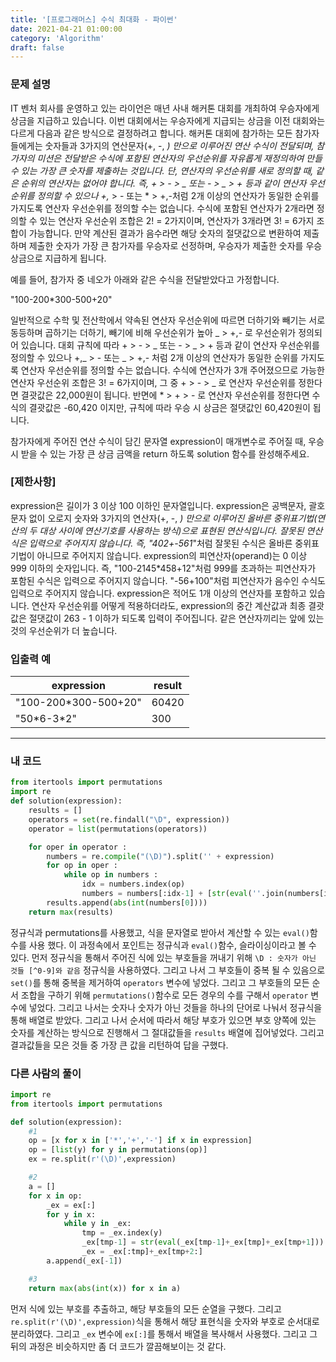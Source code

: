 ```yaml
---
title: '[프로그래머스] 수식 최대화 - 파이썬'
date: 2021-04-21 01:00:00
category: 'Algorithm'
draft: false
---
```


### 문제 설명

IT 벤처 회사를 운영하고 있는 라이언은 매년 사내 해커톤 대회를 개최하여 우승자에게 상금을 지급하고 있습니다.
이번 대회에서는 우승자에게 지급되는 상금을 이전 대회와는 다르게 다음과 같은 방식으로 결정하려고 합니다.
해커톤 대회에 참가하는 모든 참가자들에게는 숫자들과 3가지의 연산문자(+, -, _) 만으로 이루어진 연산 수식이 전달되며, 참가자의 미션은 전달받은 수식에 포함된 연산자의 우선순위를 자유롭게 재정의하여 만들 수 있는 가장 큰 숫자를 제출하는 것입니다.
단, 연산자의 우선순위를 새로 정의할 때, 같은 순위의 연산자는 없어야 합니다. 즉, + > - > _ 또는 - > _ > + 등과 같이 연산자 우선순위를 정의할 수 있으나 +,_ > - 또는 \* > +,-처럼 2개 이상의 연산자가 동일한 순위를 가지도록 연산자 우선순위를 정의할 수는 없습니다. 수식에 포함된 연산자가 2개라면 정의할 수 있는 연산자 우선순위 조합은 2! = 2가지이며, 연산자가 3개라면 3! = 6가지 조합이 가능합니다.
만약 계산된 결과가 음수라면 해당 숫자의 절댓값으로 변환하여 제출하며 제출한 숫자가 가장 큰 참가자를 우승자로 선정하며, 우승자가 제출한 숫자를 우승상금으로 지급하게 됩니다.

예를 들어, 참가자 중 네오가 아래와 같은 수식을 전달받았다고 가정합니다.

"100-200\*300-500+20"

일반적으로 수학 및 전산학에서 약속된 연산자 우선순위에 따르면 더하기와 빼기는 서로 동등하며 곱하기는 더하기, 빼기에 비해 우선순위가 높아 _ > +,- 로 우선순위가 정의되어 있습니다.
대회 규칙에 따라 + > - > _ 또는 - > _ > + 등과 같이 연산자 우선순위를 정의할 수 있으나 +,_ > - 또는 _ > +,- 처럼 2개 이상의 연산자가 동일한 순위를 가지도록 연산자 우선순위를 정의할 수는 없습니다.
수식에 연산자가 3개 주어졌으므로 가능한 연산자 우선순위 조합은 3! = 6가지이며, 그 중 + > - > _ 로 연산자 우선순위를 정한다면 결괏값은 22,000원이 됩니다.
반면에 \* > + > - 로 연산자 우선순위를 정한다면 수식의 결괏값은 -60,420 이지만, 규칙에 따라 우승 시 상금은 절댓값인 60,420원이 됩니다.

참가자에게 주어진 연산 수식이 담긴 문자열 expression이 매개변수로 주어질 때, 우승 시 받을 수 있는 가장 큰 상금 금액을 return 하도록 solution 함수를 완성해주세요.

### [제한사항]

expression은 길이가 3 이상 100 이하인 문자열입니다.
expression은 공백문자, 괄호문자 없이 오로지 숫자와 3가지의 연산자(+, -, _) 만으로 이루어진 올바른 중위표기법(연산의 두 대상 사이에 연산기호를 사용하는 방식)으로 표현된 연산식입니다. 잘못된 연산식은 입력으로 주어지지 않습니다.
즉, "402+-561_"처럼 잘못된 수식은 올바른 중위표기법이 아니므로 주어지지 않습니다.
expression의 피연산자(operand)는 0 이상 999 이하의 숫자입니다.
즉, "100-2145\*458+12"처럼 999를 초과하는 피연산자가 포함된 수식은 입력으로 주어지지 않습니다.
"-56+100"처럼 피연산자가 음수인 수식도 입력으로 주어지지 않습니다.
expression은 적어도 1개 이상의 연산자를 포함하고 있습니다.
연산자 우선순위를 어떻게 적용하더라도, expression의 중간 계산값과 최종 결괏값은 절댓값이 263 - 1 이하가 되도록 입력이 주어집니다.
같은 연산자끼리는 앞에 있는 것의 우선순위가 더 높습니다.

### 입출력 예

| expression            | result |
| --------------------- | ------ |
| "100-200\*300-500+20" | 60420  |
| "50\*6-3\*2"          | 300    |

---

### 내 코드

```python
from itertools import permutations
import re
def solution(expression):
    results = []
    operators = set(re.findall("\D", expression))
    operator = list(permutations(operators))

    for oper in operator :
        numbers = re.compile("(\D)").split('' + expression)
        for op in oper :
            while op in numbers :
                idx = numbers.index(op)
                numbers = numbers[:idx-1] + [str(eval(''.join(numbers[idx-1:idx+2])))] + numbers[idx+2:]
        results.append(abs(int(numbers[0])))
    return max(results)
```

정규식과 permutations를 사용했고, 식을 문자열로 받아서 계산할 수 있는 `eval()`함수를 사용 했다. 이 과정속에서 포인트는 정규식과 `eval()`함수, 슬라이싱이라고 볼 수 있다. 먼저 정규식을 통해서 주어진 식에 있는 부호들을 꺼내기 위해 `\D : 숫자가 아닌 것들 [^0-9]와 같음` 정규식을 사용하였다. 그리고 나서 그 부호들이 중복 될 수 있음으로 `set()`를 통해 중복을 제거하여 `operators` 변수에 넣었다. 그리고 그 부호들의 모든 순서 조합을 구하기 위해 `permutations()`함수로 모든 경우의 수를 구해서 `operator` 변수에 넣었다. 그리고 나서는 숫자나 숫자가 아닌 것들을 하나의 단어로 나눠서 정규식을 통해 배열로 받았다. 그리고 나서 순서에 따라서 해당 부호가 있으면 부호 양쪽에 있는 숫자를 계산하는 방식으로 진행해서 그 절대값들을 `results` 배열에 집어넣었다. 그리고 결과값들을 모은 것들 중 가장 큰 값을 리턴하여 답을 구했다.

### 다른 사람의 풀이

```python
import re
from itertools import permutations

def solution(expression):
    #1
    op = [x for x in ['*','+','-'] if x in expression]
    op = [list(y) for y in permutations(op)]
    ex = re.split(r'(\D)',expression)

    #2
    a = []
    for x in op:
        _ex = ex[:]
        for y in x:
            while y in _ex:
                tmp = _ex.index(y)
                _ex[tmp-1] = str(eval(_ex[tmp-1]+_ex[tmp]+_ex[tmp+1]))
                _ex = _ex[:tmp]+_ex[tmp+2:]
        a.append(_ex[-1])

    #3
    return max(abs(int(x)) for x in a)
```

먼저 식에 있는 부호를 추출하고, 해당 부호들의 모든 순열을 구했다. 그리고 `re.split(r'(\D)',expression)`식을 통해서 해당 표현식을 숫자와 부호로 순서대로 분리하였다. 그리고 `_ex` 변수에 `ex[:]`를 통해서 배열을 복사해서 사용했다. 그리고 그 뒤의 과정은 비슷하지만 좀 더 코드가 깔끔해보이는 것 같다.

